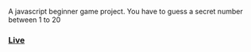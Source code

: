 A javascript beginner game project. You have to guess a secret number between 1 to 20

### [Live](https://bilalturkmen.github.io/html-css-js-practice/guess-my-number/)
